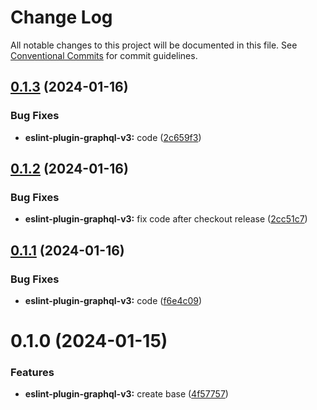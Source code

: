 # Change Log

All notable changes to this project will be documented in this file.
See [Conventional Commits](https://conventionalcommits.org) for commit guidelines.

## [0.1.3](https://github.com/Dai7Igarashi/eslint-plugin-graphql-v3/compare/@dai7igarashi/eslint-plugin-graphql-v3@0.1.2...@dai7igarashi/eslint-plugin-graphql-v3@0.1.3) (2024-01-16)

### Bug Fixes

* **eslint-plugin-graphql-v3:** code ([2c659f3](https://github.com/Dai7Igarashi/eslint-plugin-graphql-v3/commit/2c659f3a86426bcafe474cb63f79f5d7bcfaa27d))

## [0.1.2](https://github.com/Dai7Igarashi/eslint-plugin-graphql-v3/compare/@dai7igarashi/eslint-plugin-graphql-v3@0.1.1...@dai7igarashi/eslint-plugin-graphql-v3@0.1.2) (2024-01-16)

### Bug Fixes

* **eslint-plugin-graphql-v3:** fix code after checkout release ([2cc51c7](https://github.com/Dai7Igarashi/eslint-plugin-graphql-v3/commit/2cc51c7d97d1dbe8d8b5a7f4191d182e9617bd65))

## [0.1.1](https://github.com/Dai7Igarashi/eslint-plugin-graphql-v3/compare/@dai7igarashi/eslint-plugin-graphql-v3@0.1.0...@dai7igarashi/eslint-plugin-graphql-v3@0.1.1) (2024-01-16)

### Bug Fixes

* **eslint-plugin-graphql-v3:** code ([f6e4c09](https://github.com/Dai7Igarashi/eslint-plugin-graphql-v3/commit/f6e4c092015efe03617889cfb31587d99aee4f5f))

# 0.1.0 (2024-01-15)

### Features

* **eslint-plugin-graphql-v3:** create base ([4f57757](https://github.com/Dai7Igarashi/eslint-plugin-graphql-v3/commit/4f577572bb8bf49d4b6b00b3ac6c8440b4f19a6b))
